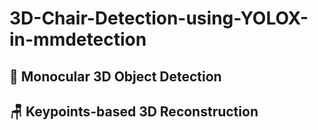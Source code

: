 # 3D-Chair-Detection-using-YOLOX-in-mmdetection

## 🧊 Monocular 3D Object Detection

## 🪑 Keypoints-based 3D Reconstruction
